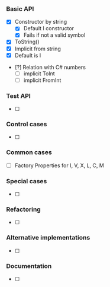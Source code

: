 ### Basic API
- [x] Constructor by string
  - [x] Default I constructor
  - [x] Fails if not a valid symbol
- [x] ToString()
- [x] Implicit from string
- [x] Default is I
- [?] Relation with C# numbers
  - [ ] implicit ToInt
  - [ ] implicit FromInt

### Test API
- [ ] 

### Control cases
- [ ] 

### Common cases 
- [ ] Factory Properties for I, V, X, L, C, M

### Special cases
- [ ] 

### Refactoring
- [ ]

### Alternative implementations
- [ ]  
    
### Documentation
- [ ] 
